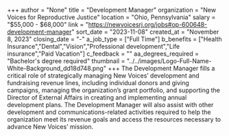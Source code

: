 +++
author = "None"
title = "Development Manager"
organization = "New Voices for Reproductive Justice"
location = "Ohio, Pennsylvania"
salary = "$55,000 - $68,000"
link = "https://newvoicesrj.org/jobs#op-600648-development-manager"
sort_date = "2023-11-08"
created_at = "November 8, 2023"
closing_date = "-"
a_job_type = ["Full Time"]
b_benefits = ["Health Insurance","Dental","Vision","Professional development","Life insurance","Paid Vacation"]
c_feedback = ""
aa_degrees_required = "Bachelor's degree required"
thumbnail = "../../images/Logo-Full-Name-White-Background_dd18d748.png"
+++
The Development Manager fills a critical role of strategically managing New Voices’ development and fundraising revenue lines, including individual donors and giving campaigns, managing the organization’s grant portfolio, and supporting the Director of External Affairs in creating and implementing annual development plans. The Development Manager will also assist with other development and communications-related activities required to help the organization meet its revenue goals and access the resources necessary to advance New Voices’ mission. 

